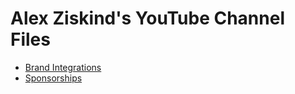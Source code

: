 # Alex Ziskind's YouTube Channel Files

<ul>
    <li>
        <a href="/home/files/brand-integrations">Brand Integrations</a>
    </li>
    <li>
        <a href="/home/files/sponsorships">Sponsorships</a>
    </li>

</ul>